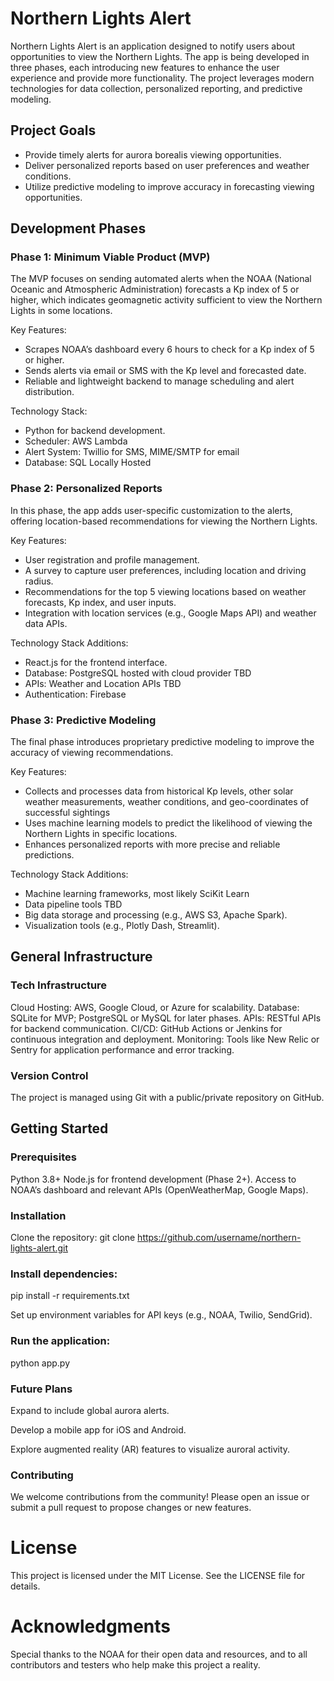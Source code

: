 # Northern Lights Alert

Northern Lights Alert is an application designed to notify users about opportunities to view the Northern Lights. The app is being developed in three phases, each introducing new features to enhance the user experience and provide more functionality. The project leverages modern technologies for data collection, personalized reporting, and predictive modeling.

## Project Goals
- Provide timely alerts for aurora borealis viewing opportunities.
- Deliver personalized reports based on user preferences and weather conditions.
- Utilize predictive modeling to improve accuracy in forecasting viewing opportunities.

## Development Phases

### Phase 1: Minimum Viable Product (MVP)

The MVP focuses on sending automated alerts when the NOAA (National Oceanic and Atmospheric Administration) forecasts a Kp index of 5 or higher, which indicates geomagnetic activity sufficient to view the Northern Lights in some locations.

Key Features:
- Scrapes NOAA’s dashboard every 6 hours to check for a Kp index of 5 or higher.
- Sends alerts via email or SMS with the Kp level and forecasted date.
- Reliable and lightweight backend to manage scheduling and alert distribution.

Technology Stack:
- Python for backend development.
- Scheduler: AWS Lambda
- Alert System: Twillio for SMS, MIME/SMTP for email
- Database: SQL Locally Hosted

### Phase 2: Personalized Reports

In this phase, the app adds user-specific customization to the alerts, offering location-based recommendations for viewing the Northern Lights.

Key Features:
- User registration and profile management.
- A survey to capture user preferences, including location and driving radius.
- Recommendations for the top 5 viewing locations based on weather forecasts, Kp index, and user inputs.
- Integration with location services (e.g., Google Maps API) and weather data APIs.

Technology Stack Additions:
- React.js for the frontend interface.
- Database: PostgreSQL hosted with cloud provider TBD
- APIs: Weather and Location APIs TBD
- Authentication: Firebase

### Phase 3: Predictive Modeling

The final phase introduces proprietary predictive modeling to improve the accuracy of viewing recommendations.

Key Features:
- Collects and processes data from historical Kp levels, other solar weather measurements, weather conditions, and geo-coordinates of successful sightings
- Uses machine learning models to predict the likelihood of viewing the Northern Lights in specific locations.
- Enhances personalized reports with more precise and reliable predictions.

Technology Stack Additions:
- Machine learning frameworks, most likely SciKit Learn
- Data pipeline tools TBD
- Big data storage and processing (e.g., AWS S3, Apache Spark).
- Visualization tools (e.g., Plotly Dash, Streamlit).

## General Infrastructure

### Tech Infrastructure
Cloud Hosting: AWS, Google Cloud, or Azure for scalability.
Database: SQLite for MVP; PostgreSQL or MySQL for later phases.
APIs: RESTful APIs for backend communication.
CI/CD: GitHub Actions or Jenkins for continuous integration and deployment.
Monitoring: Tools like New Relic or Sentry for application performance and error tracking.

### Version Control

The project is managed using Git with a public/private repository on GitHub.

## Getting Started
### Prerequisites
Python 3.8+
Node.js for frontend development (Phase 2+).
Access to NOAA’s dashboard and relevant APIs (OpenWeatherMap, Google Maps).

### Installation
Clone the repository:
git clone https://github.com/username/northern-lights-alert.git

### Install dependencies:

pip install -r requirements.txt

Set up environment variables for API keys (e.g., NOAA, Twilio, SendGrid).

### Run the application:

python app.py

### Future Plans

Expand to include global aurora alerts.

Develop a mobile app for iOS and Android.

Explore augmented reality (AR) features to visualize auroral activity.

### Contributing

We welcome contributions from the community! Please open an issue or submit a pull request to propose changes or new features.

# License

This project is licensed under the MIT License. See the LICENSE file for details.

# Acknowledgments

Special thanks to the NOAA for their open data and resources, and to all contributors and testers who help make this project a reality.
